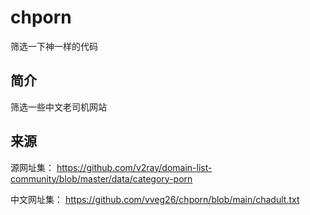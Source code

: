 # chporn
筛选一下神一样的代码

## 简介
筛选一些中文老司机网站
## 来源
源网址集：
https://github.com/v2ray/domain-list-community/blob/master/data/category-porn


中文网址集：
https://github.com/vveg26/chporn/blob/main/chadult.txt
